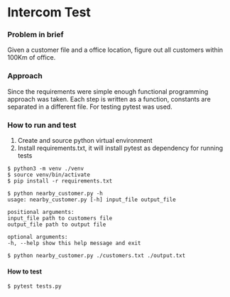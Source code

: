 # Intercom Test

### Problem in brief
Given a customer file and a office location, figure out all customers within 100Km of office.

### Approach
Since the requirements were simple enough functional programming approach was taken. Each step is written as a function, constants are separated in a different file. For testing pytest was used.

### How to run and test
1. Create and source python virtual environment
2. Install requirements.txt, it will install pytest as dependency for running tests

~~~
$ python3 -m venv ./venv
$ source venv/bin/activate
$ pip install -r requirements.txt

$ python nearby_customer.py -h  
usage: nearby_customer.py [-h] input_file output_file  
  
positional arguments:  
input_file path to customers file  
output_file path to output file  
  
optional arguments:  
-h, --help show this help message and exit

$ python nearby_customer.py ./customers.txt ./output.txt
~~~

#### How to test

~~~
$ pytest tests.py
~~~
